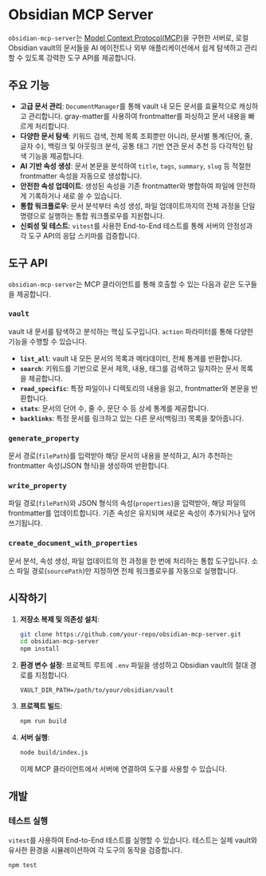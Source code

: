 # Obsidian MCP Server

`obsidian-mcp-server`는 [Model Context Protocol(MCP)](https://modelcontextprotocol.io/docs/getting-started/intro)을 구현한 서버로, 로컬 Obsidian vault의 문서들을 AI 에이전트나 외부 애플리케이션에서 쉽게 탐색하고 관리할 수 있도록 강력한 도구 API를 제공합니다.

## 주요 기능

- **고급 문서 관리**: `DocumentManager`를 통해 vault 내 모든 문서를 효율적으로 캐싱하고 관리합니다. gray-matter를 사용하여 frontmatter를 파싱하고 문서 내용을 빠르게 처리합니다.
- **다양한 문서 탐색**: 키워드 검색, 전체 목록 조회뿐만 아니라, 문서별 통계(단어, 줄, 글자 수), 백링크 및 아웃링크 분석, 공통 태그 기반 연관 문서 추천 등 다각적인 탐색 기능을 제공합니다.
- **AI 기반 속성 생성**: 문서 본문을 분석하여 `title`, `tags`, `summary`, `slug` 등 적절한 frontmatter 속성을 자동으로 생성합니다.
- **안전한 속성 업데이트**: 생성된 속성을 기존 frontmatter와 병합하여 파일에 안전하게 기록하거나 새로 쓸 수 있습니다.
- **통합 워크플로우**: 문서 분석부터 속성 생성, 파일 업데이트까지의 전체 과정을 단일 명령으로 실행하는 통합 워크플로우를 지원합니다.
- **신뢰성 및 테스트**: `vitest`를 사용한 End-to-End 테스트를 통해 서버의 안정성과 각 도구 API의 응답 스키마를 검증합니다.

## 도구 API

`obsidian-mcp-server`는 MCP 클라이언트를 통해 호출할 수 있는 다음과 같은 도구들을 제공합니다.

### `vault`

vault 내 문서를 탐색하고 분석하는 핵심 도구입니다. `action` 파라미터를 통해 다양한 기능을 수행할 수 있습니다.

- **`list_all`**: vault 내 모든 문서의 목록과 메타데이터, 전체 통계를 반환합니다.
- **`search`**: 키워드를 기반으로 문서 제목, 내용, 태그를 검색하고 일치하는 문서 목록을 제공합니다.
- **`read_specific`**: 특정 파일이나 디렉토리의 내용을 읽고, frontmatter와 본문을 반환합니다.
- **`stats`**: 문서의 단어 수, 줄 수, 문단 수 등 상세 통계를 제공합니다.
- **`backlinks`**: 특정 문서를 링크하고 있는 다른 문서(백링크) 목록을 찾아줍니다.

### `generate_property`

문서 경로(`filePath`)를 입력받아 해당 문서의 내용을 분석하고, AI가 추천하는 frontmatter 속성(JSON 형식)을 생성하여 반환합니다.

### `write_property`

파일 경로(`filePath`)와 JSON 형식의 속성(`properties`)을 입력받아, 해당 파일의 frontmatter를 업데이트합니다. 기존 속성은 유지되며 새로운 속성이 추가되거나 덮어쓰기됩니다.

### `create_document_with_properties`

문서 분석, 속성 생성, 파일 업데이트의 전 과정을 한 번에 처리하는 통합 도구입니다. 소스 파일 경로(`sourcePath`)만 지정하면 전체 워크플로우를 자동으로 실행합니다.

## 시작하기

1.  **저장소 복제 및 의존성 설치**:

    ```bash
    git clone https://github.com/your-repo/obsidian-mcp-server.git
    cd obsidian-mcp-server
    npm install
    ```

2.  **환경 변수 설정**:
    프로젝트 루트에 `.env` 파일을 생성하고 Obsidian vault의 절대 경로를 지정합니다.

    ```
    VAULT_DIR_PATH=/path/to/your/obsidian/vault
    ```

3.  **프로젝트 빌드**:

    ```bash
    npm run build
    ```

4.  **서버 실행**:
    ```bash
    node build/index.js
    ```
    이제 MCP 클라이언트에서 서버에 연결하여 도구를 사용할 수 있습니다.

## 개발

### 테스트 실행

`vitest`를 사용하여 End-to-End 테스트를 실행할 수 있습니다. 테스트는 실제 vault와 유사한 환경을 시뮬레이션하여 각 도구의 동작을 검증합니다.

```bash
npm test
```
